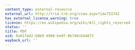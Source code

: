 ```yaml
---
content_type: external-resource
external_url: http://trid.trb.org/view.aspx?id=753742
has_external_license_warning: true
license: https://en.wikipedia.org/wiki/All_rights_reserved
status: ''
title: PDF
uid: 8a01f4d2-b8b9-4908-be0f-0b740c644073
wayback_url: ''
---
```

